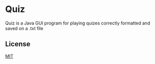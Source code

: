 # Quiz

Quiz is a Java GUI program for playing quizes correctly formatted and saved on a .txt file

## License

[MIT](https://choosealicense.com/licenses/mit/)
